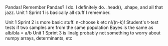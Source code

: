 Pandas! Remember Pandas? I do. I definitely do. .head(), .shape, and all that jazz.
Unit 1 Sprint 1 is basically all stuff I remember.

Unit 1 Sprint 2 is more basic stuff.
n-choose k etc
n!/(n-k)!
Student's t-test tests if two samples are from the same population
Bayes is the same as aIb/bIa = a/b
Unit 1 Sprint 3 is linalg
probably not something to worry about
numpy arrays, determinants, etc